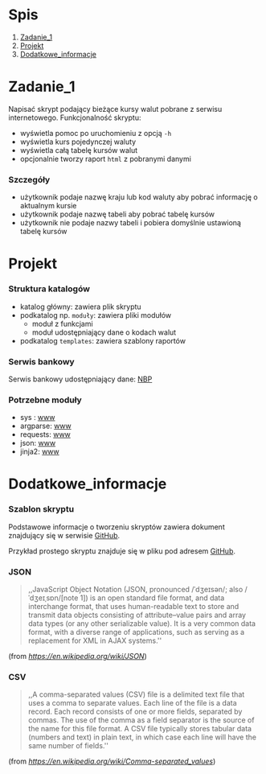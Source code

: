 # Spis

 1. [Zadanie_1](#Zadanie_1)
 2. [Projekt](#Projekt)
 3. [Dodatkowe_informacje](#Dodatkowe_informacje)


# Zadanie_1

Napisać skrypt podający bieżące kursy walut pobrane z serwisu internetowego. Funkcjonalność skryptu:

  - wyświetla pomoc po uruchomieniu z opcją `-h`
  - wyświetla kurs pojedynczej waluty
  - wyświetla całą tabelę kursów walut
  - opcjonalnie tworzy raport `html` z pobranymi danymi

### Szczegóły
 - użytkownik podaje nazwę kraju lub kod waluty aby pobrać informację o aktualnym kursie
 - użytkownik podaje nazwę tabeli aby pobrać tabelę kursów
 - użytkownik nie podaje nazwy tabeli i pobiera domyślnie ustawioną tabelę kursów



# Projekt
### Struktura katalogów

 - katalog główny: zawiera plik skryptu
 - podkatalog np. `moduły`: zawiera pliki modułów
    - moduł z funkcjami
    - moduł udostępniający dane o kodach walut
 - podkatalog `templates`: zawiera szablony raportów


### Serwis bankowy
Serwis bankowy udostępniający dane: [NBP](http://api.nbp.pl/)


### Potrzebne moduły

 - sys : [www](https://docs.python.org/3.9/library/sys.html)
 - argparse: [www](https://docs.python.org/3.9/library/argparse.html)
 - requests: [www](https://docs.python-requests.org/en/master/index.html)
 - json: [www](https://docs.python.org/3.9/library/json.html)
 - jinja2: [www](https://jinja2docs.readthedocs.io/en/stable/)



# Dodatkowe_informacje

### Szablon skryptu

Podstawowe informacje o tworzeniu skryptów zawiera dokument znajdujący się w serwisie [GitHub](https://github.com/RemoteSys/entry/blob/master/scriptsInfo.md).

Przykład prostego skryptu znajduje się w pliku pod adresem [GitHub](https://github.com/RemoteSys/entry/blob/master/testScript.py).


### JSON

>,,JavaScript Object Notation (JSON, pronounced /ˈdʒeɪsən/; also /ˈdʒeɪˌsɒn/[note 1]) is an open standard file format, and data interchange format, that uses human-readable text to store and transmit data objects consisting of attribute–value pairs and array data types (or any other serializable value). It is a very common data format, with a diverse range of applications, such as serving as a replacement for XML in AJAX systems.''

(from *https://en.wikipedia.org/wiki/JSON*)


### CSV
>,,A comma-separated values (CSV) file is a delimited text file that uses a comma to separate values. Each line of the file is a data record. Each record consists of one or more fields, separated by commas. The use of the comma as a field separator is the source of the name for this file format. A CSV file typically stores tabular data (numbers and text) in plain text, in which case each line will have the same number of fields.''

(from *https://en.wikipedia.org/wiki/Comma-separated_values*)






